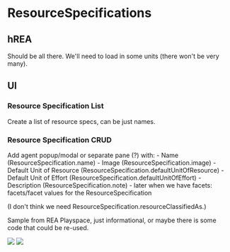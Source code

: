 # ResourceSpecifications

## hREA

Should be all there.  We'll need to load in some units (there won't be very many).

## UI

### Resource Specification List
Create a list of resource specs, can be just names.

### Resource Specification CRUD
Add agent popup/modal or separate pane (?) with:
    - Name (ResourceSpecification.name)
    - Image (ResourceSpecification.image)
    - Default Unit of Resource (ResourceSpecification.defaultUnitOfResource)
    - Default Unit of Effort (ResourceSpecification.defaultUnitOfEffort)
    - Description (ResourceSpecification.note)
    - later when we have facets: facets/facet values for the ResourceSpecification
    
(I don't think we need ResourceSpecification.resourceClassifiedAs.)
    
Sample from REA Playspace, just informational, or maybe there is some code that could be re-used.

![](https://i.imgur.com/MPqKQYd.png)
![](https://i.imgur.com/9VaVUA9.png)
